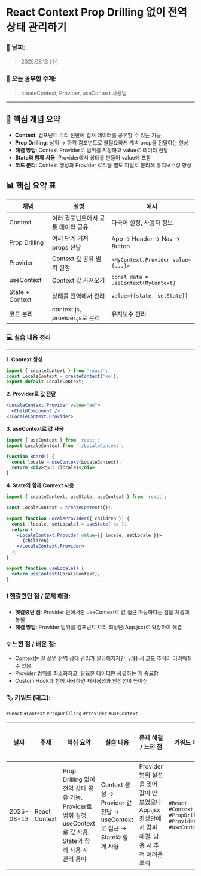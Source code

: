 # React Context Prop Drilling 없이 전역 상태 관리하기

### 📅 날짜:

> 2025.08.13 (수)
> 

### 📘 오늘 공부한 주제:

> createContext, Provider, useContext 사용법
> 

---

## 📝 핵심 개념 요약

- **Context**: 컴포넌트 트리 전반에 걸쳐 데이터를 공유할 수 있는 기능
- **Prop Drilling**: 상위 → 하위 컴포넌트로 불필요하게 계속 prop을 전달하는 현상
- **해결 방법**: Context Provider로 범위를 지정하고 value로 데이터 전달
- **State와 함께 사용**: Provider에서 상태를 만들어 value에 포함
- **코드 분리**: Context 생성과 Provider 로직을 별도 파일로 분리해 유지보수성 향상

## 📊 핵심 요약 표

| 개념 | 설명 | 예시 |
| --- | --- | --- |
| Context | 여러 컴포넌트에서 공통 데이터 공유 | 다국어 설정, 사용자 정보 |
| Prop Drilling | 여러 단계 거쳐 props 전달 | App → Header → Nav → Button |
| Provider | Context 값 공유 범위 설정 | `<MyContext.Provider value={...}>` |
| useContext | Context 값 가져오기 | `const data = useContext(MyContext)` |
| State + Context | 상태를 전역에서 관리 | `value={{state, setState}}` |
| 코드 분리 | context.js, provider.js로 분리 | 유지보수 편리 |

### 💻 실습 내용 정리

---

**1. Context 생성**

```jsx
import { createContext } from 'react';
const LocaleContext = createContext('ko');
export default LocaleContext;
```

**2. Provider로 값 전달**

```jsx
<LocaleContext.Provider value="en">
  <ChildComponent />
</LocaleContext.Provider>
```

**3. useContext로 값 사용**

```jsx
import { useContext } from 'react';
import LocaleContext from './LocaleContext';

function Board() {
  const locale = useContext(LocaleContext);
  return <div>언어: {locale}</div>;
}
```

**4. State와 함께 Context 사용**

```jsx
import { createContext, useState, useContext } from 'react';

const LocaleContext = createContext({});

export function LocaleProvider({ children }) {
  const [locale, setLocale] = useState('ko');
  return (
    <LocaleContext.Provider value={{ locale, setLocale }}>
      {children}
    </LocaleContext.Provider>
  );
}

export function useLocale() {
  return useContext(LocaleContext);
}
```

### ❗ 헷갈렸던 점 / 문제 해결:

- **헷갈렸던 점**: Provider 안에서만 useContext로 값 접근 가능하다는 점을 처음에 놓침
- **해결 방법**: Provider 범위를 컴포넌트 트리 최상단(App.jsx)로 확장하여 해결

### 💡 느낀 점 / 배운 점:

- Context는 잘 쓰면 전역 상태 관리가 깔끔해지지만, 남용 시 코드 추적이 어려워질 수 있음
- Provider 범위를 최소화하고, 필요한 데이터만 공유하는 게 중요함
- Custom Hook과 함께 사용하면 재사용성과 안전성이 높아짐

### 🏷️ 키워드 (태그):

`#React` `#Context` `#PropDrilling` `#Provider` `#useContext` 

| 날짜 | 주제 | 핵심 요약 | 실습 내용 | 문제 해결 / 느낀 점 | 키워드 태그 | 복습 필요 |
| --- | --- | --- | --- | --- | --- | --- |
| 2025-08-13 | React Context | Prop Drilling 없이 전역 상태 공유 가능. Provider로 범위 설정, useContext로 값 사용. State와 함께 사용 시 관리 용이 | Context 생성 → Provider 값 전달 → useContext로 접근 → State와 함께 사용 | Provider 범위 설정을 잊어 값이 안 보였으나 App.jsx 최상단에서 감싸 해결. 남용 시 추적 어려움 주의 |  `#React`  `#Context` `#PropDrilling` `#Provider` `#useContext`  | ✅ |
